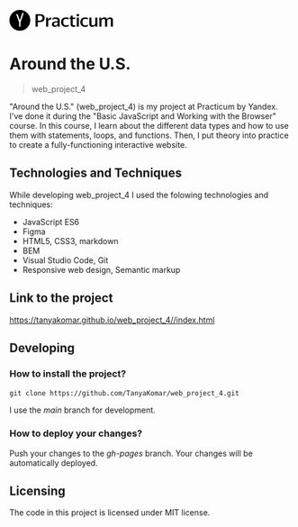 ![Logo of the project](./images/project_logo.png)

# Around the U.S.
> web_project_4

"Around the U.S." (web_project_4) is my project at Practicum by Yandex. I've done it during the "Basic JavaScript and Working with the Browser" course. 
In this course, I learn about the different data types and how to use them with statements, loops, and functions. Then, I put theory into practice to create a fully-functioning interactive website.

## Technologies and Techniques

While developing web_project_4 I used the folowing technologies and techniques:
* JavaScript ES6
* Figma
* HTML5, CSS3, markdown
* BEM
* Visual Studio Code, Git 
* Responsive web design, Semantic markup

## Link to the project

https://tanyakomar.github.io/web_project_4//index.html

## Developing

 ### How to install the project?
```
git clone https://github.com/TanyaKomar/web_project_4.git
```
I use the _main_ branch for development.
 
 ### How to deploy your changes?
Push your changes to the _gh-pages_ branch. Your changes will be automatically deployed. 

## Licensing

The code in this project is licensed under MIT license.
